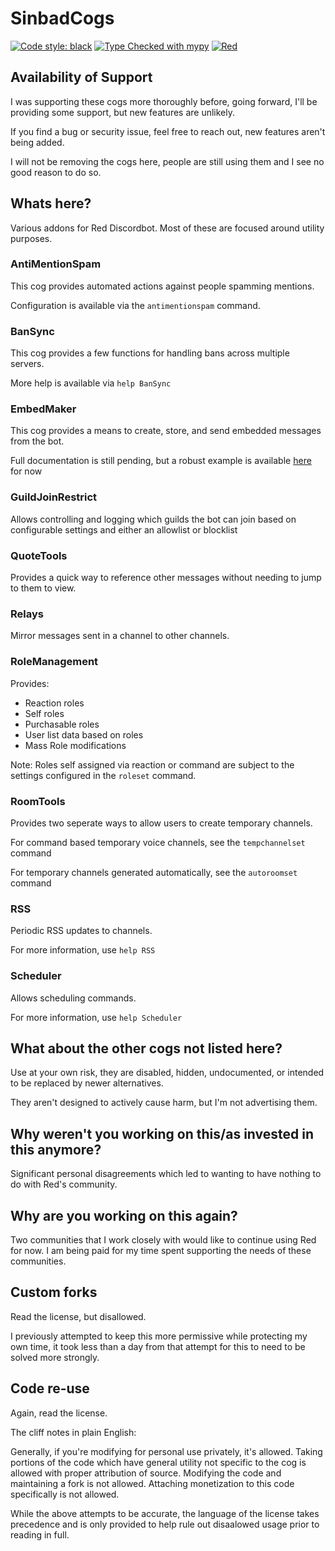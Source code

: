 # SinbadCogs
[![Code style: black](https://github.com/mikeshardmind/SinbadCogs/workflows/black/badge.svg)](https://github.com/ambv/black) 
[![Type Checked with mypy](https://github.com/mikeshardmind/SinbadCogs/workflows/mypy/badge.svg)](https://github.com/python/mypy) 
[![Red](https://img.shields.io/badge/Red-DiscordBot-red.svg)](https://github.com/Cog-Creators/Red-DiscordBot/tree/V3/develop) 


## Availability of Support

I was supporting these cogs more thoroughly before, going forward,
I'll be providing some support, but new features are unlikely.

If you find a bug or security issue, feel free to reach out, new features aren't being added.

I will not be removing the cogs here, people are still using them and I see no good reason to do so.


## Whats here?

Various addons for Red Discordbot. Most of these are focused around utility purposes.


### AntiMentionSpam

This cog provides automated actions against people spamming mentions.

Configuration is available via the `antimentionspam` command.


### BanSync

This cog provides a few functions for handling bans across multiple servers.

More help is available via `help BanSync`


### EmbedMaker

This cog provides a means to create, store, and send embedded messages from the bot.

Full documentation is still pending,
but a robust example is available
[here](https://gist.github.com/mikeshardmind/0e15779370d7761a8608ce94936721ed) for now

### GuildJoinRestrict

Allows controlling and logging which guilds the bot can join based on configurable settings
and either an allowlist or blocklist

### QuoteTools

Provides a quick way to reference other messages without needing to jump to them to view.

### Relays

Mirror messages sent in a channel to other channels.

### RoleManagement

Provides:

 - Reaction roles
 - Self roles
 - Purchasable roles
 - User list data based on roles
 - Mass Role modifications
 
Note: Roles self assigned via reaction or command are subject to
the settings configured in the `roleset` command. 

### RoomTools

Provides two seperate ways to allow users to create temporary channels.

For command based temporary voice channels, see the `tempchannelset` command

For temporary channels generated automatically, see the `autoroomset` command


### RSS

Periodic RSS updates to channels.

For more information, use `help RSS`


### Scheduler

Allows scheduling commands. 

For more information, use `help Scheduler`


## What about the other cogs not listed here?

Use at your own risk, they are disabled, hidden, undocumented,
or intended to be replaced by newer alternatives.

They aren't designed to actively cause harm, but I'm not advertising them.

## Why weren't you working on this/as invested in this anymore?

Significant personal disagreements which led to wanting to have nothing to do with Red's community.

## Why are you working on this again?

Two communities that I work closely with would like to continue using Red for now.
I am being paid for my time spent supporting the needs of these communities.

## Custom forks

Read the license, but disallowed.

I previously attempted to keep this more permissive while protecting my own time,
it took less than a day from that attempt for this to need to be solved more strongly.

## Code re-use

Again, read the license.

The cliff notes in plain English:

Generally, if you're modifying for personal use privately, it's allowed.
Taking portions of the code which have general utility not specific to the cog
is allowed with proper attribution of source.
Modifying the code and maintaining a fork is not allowed.
Attaching monetization to this code specifically is not allowed.

While the above attempts to be accurate, the language of the license takes precedence and
is only provided to help rule out disaalowed usage prior to reading in full.
